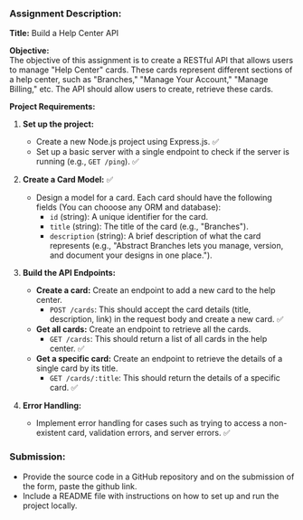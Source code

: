 ### Assignment Description:

**Title:** Build a Help Center API

**Objective:**  
The objective of this assignment is to create a RESTful API that allows users to manage "Help Center" cards. These cards represent different sections of a help center, such as "Branches," "Manage Your Account," "Manage Billing," etc. The API should allow users to create, retrieve these cards.

**Project Requirements:**

1. **Set up the project:**
   - Create a new Node.js project using Express.js. ✅
   - Set up a basic server with a single endpoint to check if the server is running (e.g., `GET /ping`). ✅

2. **Create a Card Model:** ✅
   - Design a model for a card. Each card should have the following fields (You can chooose any ORM and database): 
     - `id` (string): A unique identifier for the card.
     - `title` (string): The title of the card (e.g., "Branches").
     - `description` (string): A brief description of what the card represents (e.g., "Abstract Branches lets you manage, version, and document your designs in one place.").

3. **Build the API Endpoints:**
   - **Create a card:** Create an endpoint to add a new card to the help center.
     - `POST /cards`: This should accept the card details (title, description, link) in the request body and create a new card. ✅
   - **Get all cards:** Create an endpoint to retrieve all the cards.
     - `GET /cards`: This should return a list of all cards in the help center. ✅
   - **Get a specific card:** Create an endpoint to retrieve the details of a single card by its title.
     - `GET /cards/:title`: This should return the details of a specific card. ✅

4. **Error Handling:**
   - Implement error handling for cases such as trying to access a non-existent card, validation errors, and server errors. ✅


### Submission:
- Provide the source code in a GitHub repository and on the submission of the form, paste the github link.
- Include a README file with instructions on how to set up and run the project locally.
